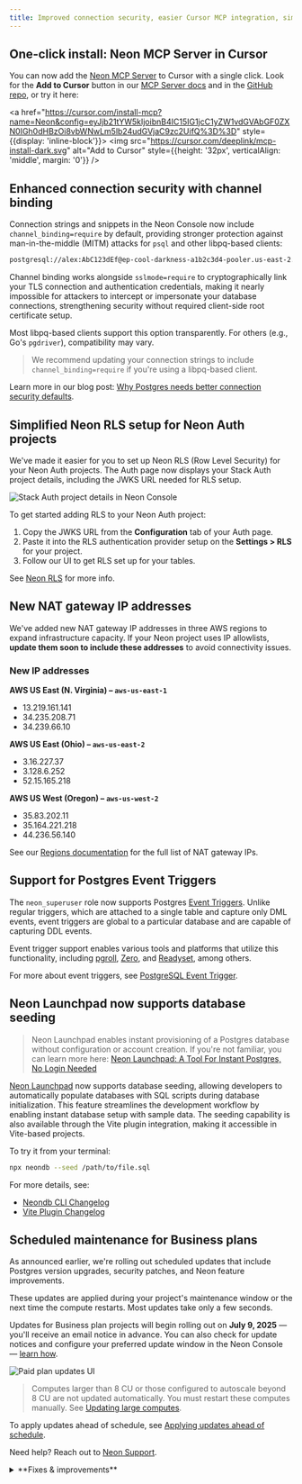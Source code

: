 ```yaml
---
title: Improved connection security, easier Cursor MCP integration, simpler RLS with Neon Auth, and more
---
```


## One-click install: Neon MCP Server in Cursor

You can now add the [Neon MCP Server](https://github.com/neondatabase-labs/mcp-server-neon) to Cursor with a single click. Look for the **Add to Cursor** button in our [MCP Server docs](/docs/ai/connect-mcp-clients-to-neon#cursor) and in the [GitHub repo](https://github.com/neondatabase-labs/mcp-server-neon), or try it here:

<a href="https://cursor.com/install-mcp?name=Neon&config=eyJjb21tYW5kIjoibnB4IC15IG1jcC1yZW1vdGVAbGF0ZXN0IGh0dHBzOi8vbWNwLm5lb24udGVjaC9zc2UifQ%3D%3D" style={{display: 'inline-block'}}>
<img src="https://cursor.com/deeplink/mcp-install-dark.svg" alt="Add to Cursor" style={{height: '32px', verticalAlign: 'middle', margin: '0'}} />
</a>

## Enhanced connection security with channel binding

Connection strings and snippets in the Neon Console now include `channel_binding=require` by default, providing stronger protection against man-in-the-middle (MITM) attacks for `psql` and other libpq-based clients:

```bash shouldWrap
postgresql://alex:AbC123dEf@ep-cool-darkness-a1b2c3d4-pooler.us-east-2.aws.neon.tech/dbname?sslmode=require&channel_binding=require
```

Channel binding works alongside `sslmode=require` to cryptographically link your TLS connection and authentication credentials, making it nearly impossible for attackers to intercept or impersonate your database connections, strengthening security without required client-side root certificate setup.

Most libpq-based clients support this option transparently. For others (e.g., Go's `pgdriver`), compatibility may vary.

> We recommend updating your connection strings to include `channel_binding=require` if you're using a libpq-based client.

Learn more in our blog post: [Why Postgres needs better connection security defaults](https://neon.com/blog/postgres-needs-better-connection-security-defaults).

## Simplified Neon RLS setup for Neon Auth projects

We've made it easier for you to set up Neon RLS (Row Level Security) for your Neon Auth projects. The Auth page now displays your Stack Auth project details, including the JWKS URL needed for RLS setup.

![Stack Auth project details in Neon Console](/docs/relnotes/neon_auth_jwks.png)

To get started adding RLS to your Neon Auth project:

1. Copy the JWKS URL from the **Configuration** tab of your Auth page.
1. Paste it into the RLS authentication provider setup on the **Settings > RLS** for your project.
1. Follow our UI to get RLS set up for your tables.

See [Neon RLS](/docs/guides/neon-rls) for more info.

## New NAT gateway IP addresses

We've added new NAT gateway IP addresses in three AWS regions to expand infrastructure capacity. If your Neon project uses IP allowlists, **update them soon to include these addresses** to avoid connectivity issues.

### New IP addresses

**AWS US East (N. Virginia) – `aws-us-east-1`**

- 13.219.161.141
- 34.235.208.71
- 34.239.66.10

**AWS US East (Ohio) – `aws-us-east-2`**

- 3.16.227.37
- 3.128.6.252
- 52.15.165.218

**AWS US West (Oregon) – `aws-us-west-2`**

- 35.83.202.11
- 35.164.221.218
- 44.236.56.140

See our [Regions documentation](/docs/introduction/regions#aws-nat-gateway-ip-addresses) for the full list of NAT gateway IPs.

## Support for Postgres Event Triggers

The `neon_superuser` role now supports Postgres [Event Triggers](https://www.postgresql.org/docs/current/event-triggers.html). Unlike regular triggers, which are attached to a single table and capture only DML events, event triggers are global to a particular database and are capable of capturing DDL events.

Event trigger support enables various tools and platforms that utilize this functionality, including [pgroll](https://pgroll.com/), [Zero](https://zero.rocicorp.dev/), and [Readyset](https://readyset.io/), among others.

For more about event triggers, see [PostgreSQL Event Trigger](/postgresql/postgresql-triggers/postgresql-event-trigger).

## Neon Launchpad now supports database seeding

> Neon Launchpad enables instant provisioning of a Postgres database without configuration or account creation. If you're not familiar, you can learn more here: [Neon Launchpad: A Tool For Instant Postgres, No Login Needed](https://neon.com/blog/neon-launchpad)

[Neon Launchpad](/docs/reference/neon-launchpad) now supports database seeding, allowing developers to automatically populate databases with SQL scripts during database initialization. This feature streamlines the development workflow by enabling instant database setup with sample data. The seeding capability is also available through the Vite plugin integration, making it accessible in Vite-based projects.

To try it from your terminal:

```bash
npx neondb --seed /path/to/file.sql
```

For more details, see:

- [Neondb CLI Changelog](https://github.com/neondatabase/neondb-cli/blob/main/packages/neondb/CHANGELOG.md)
- [Vite Plugin Changelog](https://github.com/neondatabase/neondb-cli/blob/main/packages/vite-plugin-postgres/CHANGELOG.md)

## Scheduled maintenance for Business plans

As announced earlier, we're rolling out scheduled updates that include Postgres version upgrades, security patches, and Neon feature improvements.

These updates are applied during your project's maintenance window or the next time the compute restarts. Most updates take only a few seconds.

Updates for Business plan projects will begin rolling out on **July 9, 2025** — you'll receive an email notice in advance. You can also check for update notices and configure your preferred update window in the Neon Console — [learn how](/docs/manage/updates#updates-on-paid-plans).

![Paid plan updates UI](/docs/manage/paid_plan_updates.png)

> Computes larger than 8 CU or those configured to autoscale beyond 8 CU are not updated automatically. You must restart these computes manually. See [Updating large computes](/docs/manage/updates#updating-large-computes).

To apply updates ahead of schedule, see [Applying updates ahead of schedule](/docs/manage/updates#applying-updates-ahead-of-schedule).

Need help? Reach out to [Neon Support](https://console.neon.tech/app/projects?modal=support).

<details>

<summary>**Fixes & improvements**</summary>

- **Neon Console**
  - Fixed autoscaling configuration errors that could sometimes occur after plan downgrade.

- **Neon API**
  - Added support for naming compute endpoints using a new `name` parameter in create and update operations:

    ```bash
    curl -X POST 'https://console.neon.tech/api/v2/projects/your-project-id/endpoints' \
      -H 'Authorization: Bearer $NEON_API_KEY' \
      -H 'Content-Type: application/json' \
      -d '{
        "endpoint": {
          "name": "Production API", // [!code highlight]
          "branch_id": "br-your-branch-id"
        }
      }'
    ```

  - Added OAuth provider management endpoints for Neon Auth projects (Google, GitHub, Microsoft support)
    - [`POST /projects/{project_id}/auth/oauth_providers`](https://api-docs.neon.tech/reference/addneonauthoauthprovider) - Add new providers

    - [`GET /projects/{project_id}/auth/oauth_providers`](https://api-docs.neon.tech/reference/listneonauthoauthproviders) - List configured providers

  - Improved API documentation for project management endpoints to clarify organization and `org_id` parameter requirements. See [Personal vs organization API keys](/docs/manage/orgs-api#personal-vs-organization-api-keys) for details.

- **Fixes**
  - PgBouncer connections from the Neon proxy were not immediately closed when a compute was suspended. This left connections open until the TCP timeout expired, causing connection issues. Connections are now cleanly terminated when a compute suspends.

</details>
